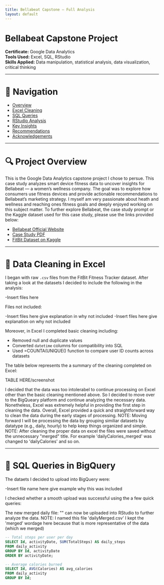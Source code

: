 ```yaml
---
title: Bellabeat Capstone – Full Analysis
layout: default
---
```


# Bellabeat Capstone Project <a name="the-top"></a>

**Certificate:** Google Data Analytics  
**Tools Used:** Excel, SQL, RStudio  
**Skills Applied:** Data manipulation, statistical analysis, data visualization, critical thinking

---

# 🧭 Navigation

- [Overview](#overview)  
- [Excel Cleaning](#excel-cleaning)  
- [SQL Queries](#sql-queries)  
- [RStudio Analysis](#rstudio-analysis)  
- [Key Insights](#insights)  
- [Recommendations](#recommendations)
- [Acknowledgements](#Acknowledgements) 

---

# 🔍 Project Overview <a name="overview"></a>

This is the Google Data Analytics capstone project I chose to persue. This case study analyzes smart device fitness data to uncover insights for Bellabeat — a women’s wellness company.
The goal was to explore how consumers use fitness devices and provide actionable recommendations to Bellabeat’s marketing strategy. 
I myself am very passionate about heath and wellness and reaching ones fitness goals and deeply enjoyed working on this subject matter. 
To further explore Bellabeat, the case study prompt or the Kaggle dataset used for this case study, please use the links provided below:

- [Bellabeat Official Website](https://bellabeat.com/)
- <a href="https://github.com/emelynataly77/emelynataly77.github.io/raw/main/projects/bellabeat_case_study.pdf" target="_blank">Case Study PDF</a>
- [FitBit Dataset on Kaggle](https://www.kaggle.com/datasets/arashnic/fitbit)


---

# 🧼 Data Cleaning in Excel <a name="excel-cleaning"></a>

I began with raw `.csv` files from the FitBit Fitness Tracker dataset. After taking a look at the datasets I decided to include the following in the analysis: 

-Insert files here

Files not included: 

-Insert files here 
  give explanation in why not included
-Insert files here 
  give explanation on why not included

Moreover, in Excel I completed basic cleaning including: 
  
- Removed null and duplicate values   
- Converted `datetime` columns for compatibility into SQL 
- Used =COUNTA(UNIQUE() function to compare user ID counts across datasets

The table below represents the a summary of the cleaning completed on Excel: 

TABLE HERE/screenshot

I decided that the data was too intolerabel to continue processing on Excel other than the basic cleaning mentioned above. So I decided to move over to the BigQueary platform and continue analyzing the necessary data. Nonetheless, Excel was extremely helpful in providing the first step in cleaning the data. Overall, Excel provided a quick and straightforward way to clean the data during the early stages of processing. 
NOTE: Moving forward I will be processing the data by grouping similiar datasets by datatype (e.g., daily, hourly) to help keep things organized and simple. 
NOTE: After cleaning the proper data on excel the files were saved without the unnecessary "merged" title. For example 'dailyCalories_merged' was changed to 'dailyCalories' and so on. 

---

# 🧮 SQL Queries in BigQuery <a name="sql-queries"></a>

The dataets I decided to upload into BigQuery were: 

-Insert file name here
  give example why this was included 

I checked whether a smooth upload was successful using the a few quick queries: 

The new merged daily file: "" can now be uploaded into RStudio to further analyze the data. 
NOTE: I named this file 'dailyMerged.csv' I kept the 'merged' wordage here because that is more representative of the data (which we merged) 

```sql
-- Total steps per user per day
SELECT Id, activityDate, SUM(TotalSteps) AS daily_steps
FROM daily_activity
GROUP BY Id, activityDate
ORDER BY activityDate;

-- Average calories burned
SELECT Id, AVG(Calories) AS avg_calories
FROM daily_activity
GROUP BY Id;
